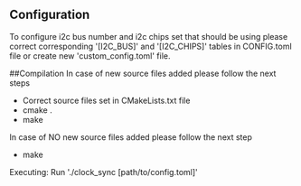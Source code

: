 ## Configuration
To configure i2c bus number and i2c chips set that should be using please 
correct corresponding '[I2C_BUS]' and '[I2C_CHIPS]' tables in CONFIG.toml file or create new 'custom_config.toml' file.


##Compilation
In case of new source files added please follow the next steps

* Correct source files set in CMakeLists.txt file
* cmake .
* make

In case of NO new source files added please follow the next step
* make

Executing:
Run './clock_sync [path/to/config.toml]'

